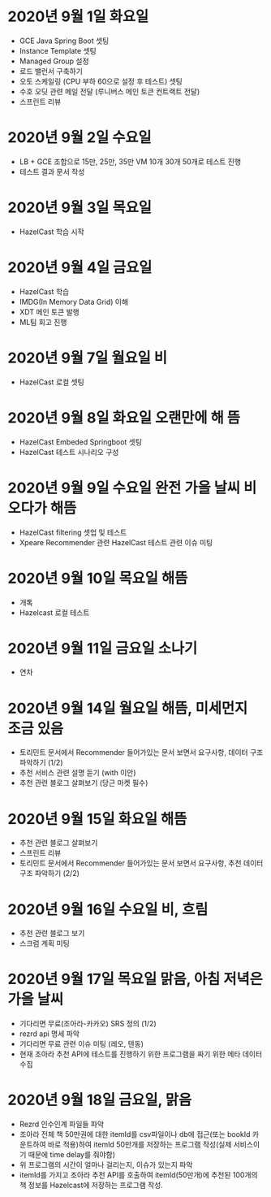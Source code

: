 
# 2020년 9월 1일 화요일 

- GCE Java Spring Boot 셋팅
- Instance Template 셋팅
- Managed Group 설정
- 로드 밸런서 구축하기
- 오토 스케일링 (CPU 부하 60으로 설정 후 테스트) 셋팅
- 수호 오딧 관련 메일 전달 (루니버스 메인 토큰 컨트랙트 전달)
- 스프린트 리뷰

# 2020년 9월 2일 수요일 

- LB + GCE 조합으로 15만, 25만, 35만 VM 10개 30개 50개로 테스트 진행
- 테스트 결과 문서 작성
 
# 2020년 9월 3일 목요일

- HazelCast 학습 시작

# 2020년 9월 4일 금요일

- HazelCast 학습
- IMDG(In Memory Data Grid) 이해
- XDT 메인 토큰 발행
- ML팀 회고 진행

# 2020년 9월 7일 월요일 비

- HazelCast 로컬 셋팅

# 2020년 9월 8일 화요일 오랜만에 해 뜸

- HazelCast Embeded Springboot 셋팅 
- HazelCast 테스트 시나리오 구성

# 2020년 9월 9일 수요일 완전 가을 날씨 비 오다가 해뜸

-  HazelCast filtering 셋업 및 테스트 
- Xpeare Recommender 관련 HazelCast 테스트 관련 이슈 미팅  

# 2020년 9월 10일 목요일 해뜸 

- 개톡
- Hazelcast 로컬 테스트

# 2020년 9월 11일 금요일 소나기

- 연차 

# 2020년 9월 14일 월요일 해뜸, 미세먼지 조금 있음

- 토리민트 문서에서 Recommender 들어가있는 문서 보면서 요구사항, 데이터 구조 파악하기 (1/2)
- 추천 서비스 관련 설명 듣기 (with 이안) 
- 추천 관련 블로그 살펴보기 (당근 마켓 필수)

# 2020년 9월 15일 화요일 해뜸 

- 추천 관련 블로그 살펴보기 
- 스프린트 리뷰
- 토리민트 문서에서 Recommender 들어가있는 문서 보면서 요구사항, 추천 데이터 구조 파악하기 (2/2)


# 2020년 9월 16일 수요일 비, 흐림

- 추천 관련 블로그 보기
- 스크럼 계획 미팅

# 2020년 9월 17일 목요일 맑음, 아침 저녁은 가을 날씨

- 기다리면 무료(조아라-카카오) SRS 정의 (1/2)
- rezrd api 명세 파악
- 기다리면 무료 관련 이슈 미팅 (레오, 텐동) 
- 현재 조아라 추천 API에 테스트를 진행하기 위한 프로그램을 짜기 위한 메타 데이터 수집 

# 2020년 9월 18일 금요일, 맑음

- Rezrd 인수인계 파일들 파악
- 조아라 전체 책 50만권에 대한 itemId를 csv파일이나 db에 접근(또는 bookId 카운트하여 바로 적용)하여 itemId 50만개를 저장하는 프로그램 작성(실제 서비스이기 때문에 time delay를 줘야함) 
- 위 프로그램의 시간이 얼마나 걸리는지, 이슈가 있는지 파악  
- itemId를 가지고 조아라 추천 API를 호출하여 itemId(50만개)에 추천된 100개의 책 정보를 Hazelcast에 저장하는 프로그램 작성. 


